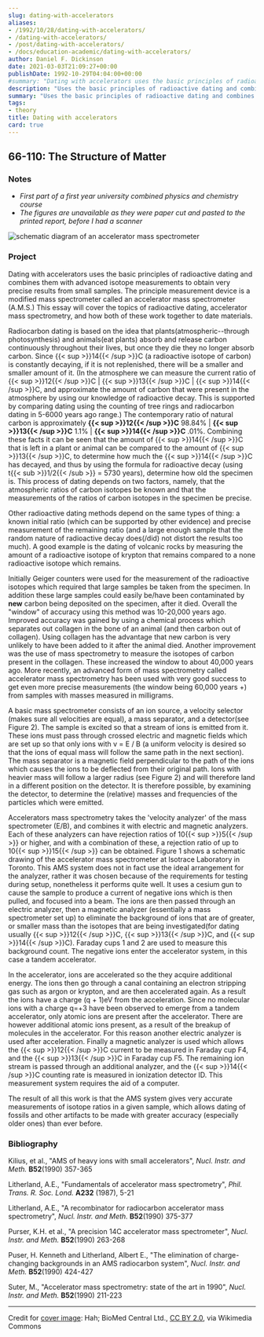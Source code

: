 ```yaml
---
slug: dating-with-accelerators
aliases:
- /1992/10/28/dating-with-accelerators/
- /dating-with-accelerators/
- /post/dating-with-accelerators/
- /docs/education-academic/dating-with-accelerators/
author: Daniel F. Dickinson
date: 2021-03-03T21:09:27+00:00
publishDate: 1992-10-29T04:04:00+00:00
#summary: "Dating with accelerators uses the basic principles of radioactive dating and combines them with advanced isotope measurements to obtain very precise results from small samples. The principle measurement device is a modified mass spectrometer called an accelerator mass spectrometer (A.M.S.). This essay will cover the topics of radioactive dating, accelerator mass spectrometry, and how both of these work together to date materials."
description: "Uses the basic principles of radioactive dating and combines them with advanced isotope measurements to obtain very precise results from small samples."
summary: "Uses the basic principles of radioactive dating and combines them with advanced isotope measurements to obtain very precise results from small samples."
tags:
- theory
title: Dating with accelerators
card: true
---
```


## 66-110: The Structure of Matter

### Notes

* _First part of a first year university combined physics and chemistry course_
* _The figures are unavailable as they were paper cut and pasted to the printed report, before I had a scanner_

![ schematic diagram of an accelerator mass spectrometer](assets/images/12929_2008_Article_54_Fig1_HTML.jpg)

### Project

Dating with accelerators uses the basic principles of radioactive dating and combines them with advanced isotope measurements to obtain very precise results from small samples. The principle measurement device is a modified mass spectrometer called an accelerator mass spectrometer (A.M.S.) This essay will cover the topics of radioactive dating, accelerator mass spectrometry, and how both of these work together to date materials.

Radiocarbon dating is based on the idea that plants(atmospheric--through photosynthesis) and animals(eat plants) absorb and release carbon continuously throughout their lives, but once they die they no longer absorb carbon. Since {{< sup >}}14{{< /sup >}}C (a radioactive isotope of carbon) is constantly decaying, if it is not replenished, there will be a smaller and smaller amount of it. (In the atmosphere we can measure the current ratio of {{< sup >}}12{{< /sup >}}C | {{< sup >}}13{{< /sup >}}C | {{< sup >}}14{{< /sup >}}C, and approximate the amount of carbon that were present in the atmosphere by using our knowledge of radioactive decay. This is supported by comparing dating using the counting of tree rings and radiocarbon dating in 5-6000 years ago range.) The contemporary ratio of natural carbon is approximately **{{< sup >}}12{{< /sup >}}C** 98.84% | **{{< sup >}}13{{< /sup >}}C** 1.1% | **{{< sup >}}14{{< /sup >}}C** .01%. Combining these facts it can be seen that the amount of {{< sup >}}14{{< /sup >}}C that is left in a plant or animal can be compared to the amount of {{< sup >}}13{{< /sup >}}C, to determine how much the {{< sup >}}14{{< /sup >}}C has decayed, and thus by using the formula for radioactive decay (using t{{< sub >}}1/2{{< /sub >}} = 5730 years), determine how old the specimen is. This process of dating depends on two factors, namely, that the atmospheric ratios of carbon isotopes be known and that the measurements of the ratios of carbon isotopes in the specimen be precise.

Other radioactive dating methods depend on the same types of thing: a known initial ratio (which can be supported by other evidence) and precise measurement of the remaining ratio (and a large enough sample that the random nature of radioactive decay does(/did) not distort the results too much). A good example is the dating of volcanic rocks by measuring the amount of a radioactive isotope of krypton that remains compared to a none radioactive isotope which remains.

Initially Geiger counters were used for the measurement of the radioactive isotopes which required that large samples be taken from the specimen. In addition these large samples could easily be/have been contaminated by **new** carbon being deposited on the specimen, after it died. Overall the "window" of accuracy using this method was 10-20,000 years ago. Improved accuracy was gained by using a chemical process which separates out collagen in the bone of an animal (and then carbon out of collagen). Using collagen has the advantage that new carbon is very unlikely to have been added to it after the animal died. Another improvement was the use of mass spectrometry to measure the isotopes of carbon present in the collagen. These increased the window to about 40,000 years ago. More recently, an advanced form of mass spectrometry called accelerator mass spectrometry has been used with very good success to get even more precise measurements (the window being 60,000 years +) from samples with masses measured in milligrams.

A basic mass spectrometer consists of an ion source, a velocity selector (makes sure all velocities are equal), a mass separator, and a detector(see Figure 2). The sample is excited so that a stream of ions is emitted from it. These ions must pass through crossed electric and magnetic fields which are set up so that only ions with v = E / B (a uniform velocity is desired so that the ions of equal mass will follow the same path in the next section). The mass separator is a magnetic field perpendicular to the path of the ions which causes the ions to be deflected from their original path. Ions with heavier mass will follow a larger radius (see Figure 2) and will therefore land in a different position on the detector. It is therefore possible, by examining the detector, to determine the (relative) masses and frequencies of the particles which were emitted.

Accelerators mass spectrometry takes the 'velocity analyzer' of the mass spectrometer (E/B), and combines it with electric and magnetic analyzers. Each of these analyzers can have rejection ratios of 10{{< sup >}}5{{< /sup >}} or higher, and with a combination of these, a rejection ratio of up to 10{{< sup >}}15{{< /sup >}} can be obtained. Figure 1 shows a schematic drawing of the accelerator mass spectrometer at Isotrace Laboratory in Toronto. This AMS system does not in fact use the ideal arrangement for the analyzer, rather it was chosen because of the requirements for testing during setup, nonetheless it performs quite well. It uses a cesium gun to cause the sample to produce a current of negative ions which is then pulled, and focused into a beam. The ions are then passed through an electric analyzer, then a magnetic analyzer (essentially a mass spectrometer set up) to eliminate the background of ions that are of greater, or smaller mass than the isotopes that are being investigated(for dating usually {{< sup >}}12{{< /sup >}}C, {{< sup >}}13{{< /sup >}}C, and {{< sup >}}14{{< /sup >}}C). Faraday cups 1 and 2 are used to measure this background count. The negative ions enter the accelerator system, in this case a tandem accelerator.

In the accelerator, ions are accelerated so the they acquire additional energy. The ions then go through a canal containing an electron stripping gas such as argon or krypton, and are then accelerated again. As a result the ions have a charge (q + 1)eV from the acceleration. Since no molecular ions with a charge q=+3 have been observed to emerge from a tandem accelerator, only atomic ions are present after the accelerator. There are however additional atomic ions present, as a result of the breakup of molecules in the accelerator. For this reason another electric analyzer is used after acceleration. Finally a magnetic analyzer is used which allows the {{< sup >}}12{{< /sup >}}C current to be measured in Faraday cup F4, and the {{< sup >}}13{{< /sup >}}C in Faraday cup F5. The remaining ion stream is passed through an additional analyzer, and the {{< sup >}}14{{< /sup >}}C counting rate is measured in ionization detector ID. This measurement system requires the aid of a computer.

The result of all this work is that the AMS system gives very accurate measurements of isotope ratios in a given sample, which allows dating of fossils and other artifacts to be made with greater accuracy (especially older ones) than ever before.

### Bibliography

Kilius, et al., "AMS of heavy ions with small accelerators", _Nucl. Instr. and Meth._ **B52**(1990) 357-365

Litherland, A.E., "Fundamentals of accelerator mass spectrometry", _Phil. Trans. R. Soc. Lond._ **A232** (1987), 5-21

Litherland, A.E., "A recombinator for radiocarbon accelerator mass spectrometry", _Nucl. Instr. and Meth._ **B52**(1990) 375-377

Purser, K.H. et al., "A precision 14C accelerator mass spectrometer", _Nucl. Instr. and Meth._ **B52**(1990) 263-268

Puser, H. Kenneth and Litherland, Albert E., "The elimination of charge-changing backgrounds in an AMS radiocarbon system", _Nucl. Instr. and Meth._ **B52**(1990) 424-427

Suter, M., "Accelerator mass spectrometry: state of the art in 1990", _Nucl. Instr. and Meth._ **B52**(1990) 211-223

---

Credit for [cover image](https://commons.wikimedia.org/wiki/File:12929_2008_Article_54_Fig1_HTML.jpg): Hah; BioMed Central Ltd., [CC BY 2.0](https://creativecommons.org/licenses/by/2.0/), via Wikimedia Commons
